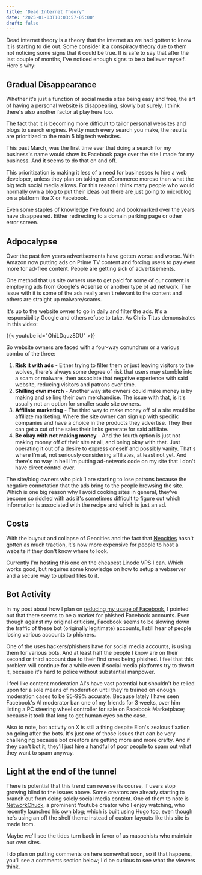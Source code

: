 ```yaml
---
title: 'Dead Internet Theory'
date: '2025-01-03T10:03:57-05:00'
draft: false
---
```


Dead internet theory is a theory that the internet as we had gotten to know it is starting to die out. Some consider it a conspiracy theory due to them not noticing some signs that it could be true. It is safe to say that after the last couple of months, I've noticed enough signs to be a believer myself. Here's why:

<!--more-->

## Gradual Disappearance

Whether it's just a function of social media sites being easy and free, the art of having a personal website is disappearing, slowly but surely. I think there's also another factor at play here too.

The fact that it is becoming more difficult to tailor personal websites and blogs to search engines. Pretty much every search you make, the results are prioritized to the main 5 big tech websites.

This past March, was the first time ever that doing a search for my business's name would show its Facebook page over the site I made for my business. And it seems to do that on and off.

This prioritization is making it less of a need for businesses to hire a web developer, unless they plan on taking on eCommerce moreso than what the big tech social media allows. For this reason I think many people who would normally own a blog to put their ideas out there are just going to microblog on a platform like X or Facebook.

Even some staples of knowledge I've found and bookmarked over the years have disappeared. Either redirecting to a domain parking page or other error screen.

## Adpocalypse

Over the past few years advertisements have gotten worse and worse. With Amazon now putting ads on Prime TV content and forcing users to pay even more for ad-free content. People are getting sick of advertisements.

One method that us site owners use to get paid for some of our content is employing ads from Google's Adsense or another type of ad network. The issue with it is some of the ads really aren't relevant to the content and others are straight up malware/scams.

It's up to the website owner to go in daily and filter the ads. It's a responsibility Google and others refuse to take. As Chris Titus demonstrates in this video:

{{< youtube id="OhiLDquz8DU" >}}

So website owners are faced with a four-way conundrum or a various combo of the three:

1. **Risk it with ads** - Either trying to filter them or just leaving visitors to the wolves, there's always some degree of risk that users may stumble into a scam or malware, then associate that negative experience with said website, reducing visitors and patrons over time.
2. **Shilling own merch** - Another way site owners could make money is by making and selling their own merchandise. The issue with that, is it's usually not an option for smaller scale site owners.
3. **Affiliate marketing** - The third way to make money off of a site would be affiliate marketing. Where the site owner can sign up with specific companies and have a choice in the products they advertise. They then can get a cut of the sales their links generate for said affiliate.
4. **Be okay with not making money** - And the fourth option is just not making money off of their site at all, and being okay with that. Just operating it out of a desire to express oneself and possibly vanity. That's where I'm at, not seriously considering affiliates, at least not yet. And there's no way in hell I'm putting ad-network code on my site that I don't have direct control over.

The site/blog owners who pick 1 are starting to lose patrons because the negative connotation that the ads bring to the people browsing the site. Which is one big reason why I avoid cooking sites in general, they've become so riddled with ads it's sometimes difficult to figure out which information is associated with the recipe and which is just an ad.

## Costs

With the buyout and collapse of Geocities and the fact that [Neocities](https://www.neocities.org/) hasn't gotten as much traction, it's now more expensive for people to host a website if they don't know where to look.

Currently I'm hosting this one on the cheapest Linode VPS I can. Which works good, but requires some knowledge on how to setup a webserver and a secure way to upload files to it.

## Bot Activity

In my post about how I plan on [reducing my usage of Facebook](https://www.dilangilluly.us/blog/2023/12/reducing-facebook/), I pointed out that there seems to be a market for phished Facebook accounts. Even though against my original criticism, Facebook seems to be slowing down the traffic of these bot (originally legitimate) accounts, I still hear of people losing various accounts to phishers.

One of the uses hackers/phishers have for social media accounts, is using them for various bots. And at least half the people I know are on their second or third account due to their first ones being phished. I feel that this problem will continue for a while even if social media platforms try to thwart it, because it's hard to police without substantial manpower.

I feel like content moderation AI's have vast potential but shouldn't be relied upon for a sole means of moderation until they're trained on enough moderation cases to be 95-99% accurate. Because lately I have seen Facebook's AI moderator ban one of my friends for 3 weeks, over him listing a PC steering wheel controller for sale on Facebook Marketplace; because it took that long to get human eyes on the case.

Also to note, bot activity on X is still a thing despite Elon's zealous fixation on going after the bots. It's just one of those issues that can be very challenging because bot creators are getting more and more crafty. And if they can't bot it, they'll just hire a handful of poor people to spam out what they want to spam anyway.

## Light at the end of the tunnel

There is potential that this trend can reverse its course, if users stop growing blind to the issues above. Some creators are already starting to branch out from doing solely social media content. One of them to note is [NetworkChuck](https://www.youtube.com/@NetworkChuck), a prominent Youtube creator who I enjoy watching, who recently launched [his own blog](https://blog.networkchuck.com/); which is built using Hugo too, even though he's using an off the shelf theme instead of custom layouts like this site is made from.

Maybe we'll see the tides turn back in favor of us masochists who maintain our own sites.

I do plan on putting comments on here somewhat soon, so if that happens, you'll see a comments section below; I'd be curious to see what the viewers think.